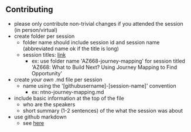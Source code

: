 ## Contributing

* please only contribute non-trivial changes if you attended the session (in person/virtual) 
* create folder per session
  * folder name should include session id and session name (abbreviated name ok if the title is long)
  * session titles: [link](http://www.cvent.com/events/grace-hopper-celebration/agenda-6083a0df738343e2ad8b262237e56423.aspx?p=13)
    * ex: use folder name 'AZ668-journey-mapping' for session titled 'AZ668: What to Build Next? Using Journey Mapping to Find Opportunity'  
* create *your own* .md file per session     
  * name using the '[githubusername]-[session-name]' convention 
    * ex: ntno-journey-mapping.md
* include basic information at the top of the file
  * who are the speakers
  * short summary (1-2 sentences) of the what the session was about
* use github markdown
  * see [here](https://github.com/adam-p/markdown-here/wiki/Markdown-Cheatsheet)
